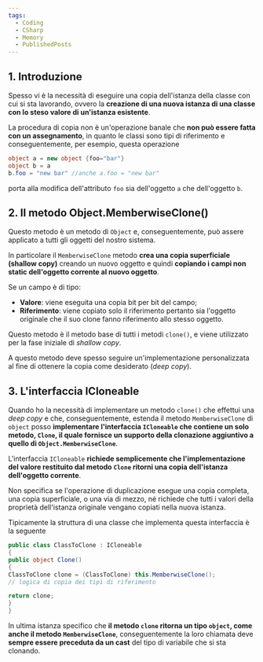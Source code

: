 ```yaml
---
tags:
  - Coding
  - CSharp
  - Memory
  - PublishedPosts
---
```



## 1. Introduzione
Spesso vi è la necessità di eseguire una copia dell'istanza della classe con cui si sta lavorando, ovvero la **creazione di una nuova istanza di una classe con lo steso valore di un'istanza esistente**.

La procedura di copia non è un'operazione banale che **non può essere fatta con un assegnamento**, in quanto le classi sono tipi di riferimento e conseguentemente, per esempio, questa operazione

```csharp
object a = new object {foo="bar"}
object b = a
b.foo = "new bar" //anche a.foo = "new bar"
```
porta alla modifica dell'attributo `foo` sia dell'oggetto `a` che dell'oggetto `b`.

## 2. Il metodo Object.MemberwiseClone()

Questo metodo è un metodo di `Object` e, conseguentemente, può assere applicato a tutti gli oggetti del nostro sistema.

In particolare il `MemberwiseClone` metodo **crea una copia superficiale (shallow copy)** creando un nuovo oggetto e quindi **copiando i campi non static dell'oggetto corrente al nuovo oggetto**.

Se un campo è di tipo:

- **Valore**: viene eseguita una copia bit per bit del campo;
- **Riferimento**: viene copiato solo il riferimento pertanto sia l'oggetto originale che il suo clone fanno riferimento allo stesso oggetto.

Questo metodo è il metodo base di tutti i metodi `clone()`, e viene utilizzato per la fase iniziale di *shallow copy*.

A questo metodo deve spesso seguire un'implementazione personalizzata al fine di ottenere la copia come desiderato (*deep copy*).

## 3. L'interfaccia ICloneable
Quando ho la necessità di implementare un metodo `clone()` che effettui una *deep copy* e che, conseguentemente, estenda il metodo `MemberwiseClone` di `object` posso **implementare l'interfaccia `ICloneable` che contiene un solo metodo, `Clone`, il quale fornisce un supporto della clonazione aggiuntivo a quello di `Object.MemberwiseClone`**.

L'interfaccia `ICloneable` **richiede semplicemente che l'implementazione del valore restituito dal metodo `Clone` ritorni una copia dell'istanza dell'oggetto corrente**.

Non specifica se l'operazione di duplicazione esegue una copia completa, una copia superficiale, o una via di mezzo, né richiede che tutti i valori della proprietà dell'istanza originale vengano copiati nella nuova istanza.

Tipicamente la struttura di una classe che implementa questa interfaccia è la seguente

```csharp
public class ClassToClone : ICloneable
{
public object Clone()
{
ClassToClone clone = (ClassToClone) this.MemberwiseClone();
// logica di copia dei tipi di riferimento

return clone;
}
}
```
In ultima istanza specifico che **il metodo `clone` ritorna un tipo `object`, come anche il metodo `MemberwiseClone`**, conseguentemente la loro chiamata deve **sempre essere preceduta da un cast** del tipo di variabile che si sta clonando.